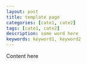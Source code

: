 ```yaml
---
layout: post
title: template page
categories: [cate1, cate2]
tags: [cate1, cate2]
description: some word here
keywords: keyword1, keyword2
---
```


Content here
